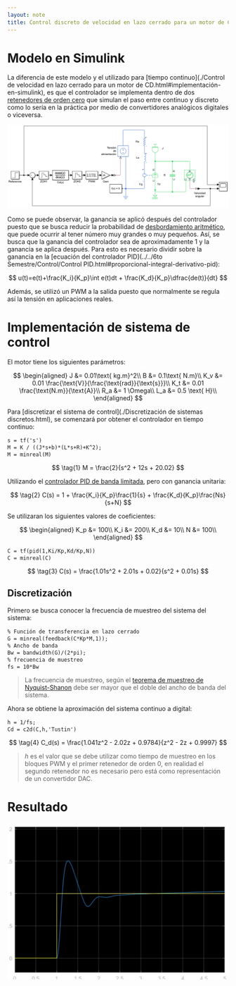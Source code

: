 ```yaml
---
layout: note
title: Control discreto de velocidad en lazo cerrado para un motor de CD
---
```


# Modelo en Simulink
La diferencia de este modelo y el utilizado para [tiempo continuo](./Control de velocidad en lazo cerrado para un motor de CD.html#implementación-en-simulink), es que el controlador se implementa dentro de dos [retenedores de orden cero](https://en.wikipedia.org/wiki/Zero-order_hold) que simulan el paso entre continuo y discreto como lo sería en la práctica por medio de convertidores analógicos digitales o viceversa.

![Modelo en Simulink de un control discreto de velocidad en lazo cerrado](../../img/sim-control-discreto-velocidad-lazo-cerrado.png)

Como se puede observar, la ganancia se aplicó después del controlador puesto que se busca reducir la probabilidad de [desbordamiento aritmético](https://es.wikipedia.org/wiki/Desbordamiento_aritm%C3%A9tico), que puede ocurrir al tener número muy grandes o muy pequeños. Así, se busca que la ganancia del controlador sea de aproximadamente 1 y la ganancia se aplica después. Para esto es necesario dividir sobre la ganancia en la [ecuación del controlador PID](../../6to Semestre/Control/Control PID.html#proporcional-integral-derivativo-pid):

$$
u(t)=e(t)+\frac{K_i}{K_p}\int e(t)dt + \frac{K_d}{K_p}\dfrac{de(t)}{dt}
$$

Además, se utilizó un PWM a la salida puesto que normalmente se regula así la tensión en aplicaciones reales.

# Implementación de sistema de control
El motor tiene los siguientes parámetros:

$$
\begin{aligned}
    J &= 0.01\text{ kg.m}^2\\
    B &= 0.1\text{ N.m}\\
    K_v &= 0.01 \frac{\text{V}}{\frac{\text{rad}}{\text{s}}}\\
    K_t &= 0.01 \frac{\text{N.m}}{\text{A}}\\
    R_a &= 1 \Omega\\
    L_a &= 0.5 \text{ H}\\
\end{aligned}
$$

Para [discretizar el sistema de control](./Discretización de sistemas discretos.html), se comenzará por obtener el controlador en tiempo continuo:

```
s = tf('s')
M = K / ((J*s+b)*(L*s+R)+K^2);
M = minreal(M)
```

$$
\tag{1}
M = \frac{2}{s^2 + 12s + 20.02}
$$

Utilizando el [controlador PID de banda limitada](https://ghsalazar.github.io/cem-matlab/docs/control-velocidad-lazo-cerrado-motor-cd.html#controlador-pid-de-banda-limitada), pero con ganancia unitaria:

$$
\tag{2}
C(s) = 1 + \frac{K_i}{K_p}\frac{1}{s} + \frac{K_d}{K_p}\frac{Ns}{s+N}
$$

Se utilizaran los siguientes valores de coeficientes:

$$
\begin{aligned}
K_p &= 100\\
K_i &= 200\\
K_d &= 10\\
N &= 100\\
\end{aligned}
$$

```
C = tf(pid(1,Ki/Kp,Kd/Kp,N))
C = minreal(C)
```

$$
\tag{3}
C(s) = \frac{1.01s^2 + 2.01s + 0.02}{s^2 + 0.01s}
$$

## Discretización
Primero se busca conocer la frecuencia de muestreo del sistema del sistema:

```
% Función de transferencia en lazo cerrado
G = minreal(feedback(C*Kp*M,1));
% Ancho de banda
Bw = bandwidth(G)/(2*pi);
% frecuencia de muestreo
fs = 10*Bw
```

> La frecuencia de muestreo, según el [teorema de muestreo de Nyquist-Shanon](https://es.wikipedia.org/wiki/Teorema_de_muestreo_de_Nyquist-Shannon) debe ser mayor que el doble del ancho de banda del sistema.

Ahora se obtiene la aproximación del sistema continuo a digital:

```
h = 1/fs;
Cd = c2d(C,h,'Tustin')
```

$$
\tag{4}
C_d(s) = \frac{1.041z^2 - 2.02z + 0.9784}{z^2 - 2z + 0.9997}
$$

> $h$ es el valor que se debe utilizar como tiempo de muestreo en los bloques PWM y el primer retenedor de orden 0, en realidad el segundo retenedor no es necesario pero está como representación de un convertidor DAC.

# Resultado
![Gráfica de velocidad y referencia](../../img/control-discreto-velocidad-lazo-cerrado.svg)
